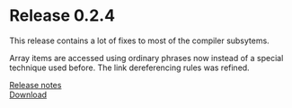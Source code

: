 Release 0.2.4
=============

This release contains a lot of fixes to most of the compiler subsytems.

Array items are accessed using ordinary phrases now instead of a special
technique used before. The link dereferencing rules was refined.

[Release notes](/releases/0.2.4.html)  
[Download](/downloads.html)
